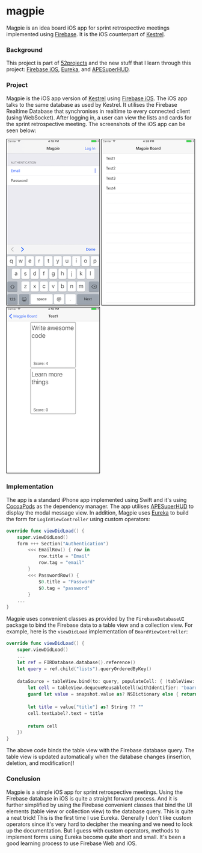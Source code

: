 # magpie

Magpie is an idea board iOS app for sprint retrospective meetings implemented using [Firebase](https://firebase.google.com). It is the iOS counterpart of [Kestrel](https://github.com/donny/kestrel).

### Background

This project is part of [52projects](https://donny.github.io/52projects/) and the new stuff that I learn through this project: [Firebase iOS](https://firebase.google.com/docs/ios/setup), [Eureka](https://github.com/xmartlabs/Eureka), and [APESuperHUD](https://github.com/apegroup/APESuperHUD).

### Project

Magpie is the iOS app version of [Kestrel](https://github.com/donny/kestrel) using [Firebase iOS](https://firebase.google.com/docs/ios/setup). The iOS app talks to the same database as used by Kestrel. It utilises the Firebase Realtime Database that synchronises in realtime to every connected client (using WebSocket). After logging in, a user can view the lists and cards for the sprint retrospective meeting. The screenshots of the iOS app can be seen below:

![Screenshot1](https://raw.githubusercontent.com/donny/magpie/master/screenshot1.png)
![Screenshot2](https://raw.githubusercontent.com/donny/magpie/master/screenshot2.png)
![Screenshot3](https://raw.githubusercontent.com/donny/magpie/master/screenshot3.png)

### Implementation

The app is a standard iPhone app implemented using Swift and it's using [CocoaPods](https://cocoapods.org) as the dependency manager. The app utilises [APESuperHUD](https://github.com/apegroup/APESuperHUD) to display the modal message view. In addition, Magpie uses [Eureka](https://github.com/xmartlabs/Eureka) to build the form for `LogInViewController` using custom operators:

```swift
override func viewDidLoad() {
    super.viewDidLoad()
    form +++ Section("Authentication")
        <<< EmailRow() { row in
            row.title = "Email"
            row.tag = "email"
        }
        <<< PasswordRow() {
            $0.title = "Password"
            $0.tag = "password"
        }
    ...
}
```

Magpie uses convenient classes as provided by the `FirebaseDatabaseUI` package to bind the Firebase data to a table view and a collection view. For example, here is the `viewDidLoad` implementation of `BoardViewController`:

```swift
override func viewDidLoad() {
    super.viewDidLoad()
    ...
    let ref = FIRDatabase.database().reference()
    let query = ref.child("lists").queryOrderedByKey()

    dataSource = tableView.bind(to: query, populateCell: { (tableView: UITableView, indexPath: IndexPath, snapshot: FIRDataSnapshot) -> UITableViewCell in
        let cell = tableView.dequeueReusableCell(withIdentifier: "boardTableViewCell", for: indexPath)
        guard let value = snapshot.value as? NSDictionary else { return cell }

        let title = value["title"] as? String ?? ""
        cell.textLabel?.text = title

        return cell
    })
}

```

The above code binds the table view with the Firebase database query. The table view is updated automatically when the database changes (insertion, deletion, and modification)!

### Conclusion

Magpie is a simple iOS app for sprint retrospective meetings. Using the Firebase database in iOS is quite a straight forward process. And it is further simplified by using the Firebase convenient classes that bind the UI elements (table view or collection view) to the database query. This is quite a neat trick! This is the first time I use Eureka. Generally I don't like custom operators since it's very hard to decipher the meaning and we need to look up the documentation. But I guess with custom operators, methods to implement forms using Eureka become quite short and small. It's been a good learning process to use Firebase Web and iOS.
